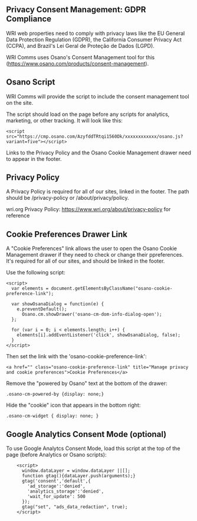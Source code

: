 Privacy Consent Management: GDPR Compliance
-------------------------------------------

WRI web properties need to comply with privacy laws like the EU General Data Protection Regulation (GDPR), the California Consumer Privacy Act (CCPA), and Brazil's Lei Geral de Proteção de Dados (LGPD).

WRI Comms uses Osano's Consent Management tool for this (https://www.osano.com/products/consent-management). 

Osano Script
------------
WRI Comms will provide the script to include the consent management tool on the site.

The script should load on the page before any scripts for analytics, marketing, or other tracking. It will look like this:
```
<script src="https://cmp.osano.com/AzyfddTRtqi1560Dk/xxxxxxxxxxxx/osano.js?variant=five"></script>
```

Links to the Privacy Policy and the Osano Cookie Management drawer need to appear in the footer.  

Privacy Policy
--------------

A Privacy Policy is required for all of our sites, linked in the footer. The path should be /privacy-policy or /about/privacy/policy.

wri.org Privacy Policy: https://www.wri.org/about/privacy-policy for reference

Cookie Preferences Drawer Link
------------------------------

A "Cookie Preferences" link allows the user to open the Osano Cookie Management drawer if they need to check or change their ppreferences. It's required for all of our sites, and should be linked in the footer.

Use the following script:
```
<script>
  var elements = document.getElementsByClassName("osano-cookie-preference-link");

  var showOsanaDialog = function(e) {
    e.preventDefault();
	  Osano.cm.showDrawer('osano-cm-dom-info-dialog-open');
  };

  for (var i = 0; i < elements.length; i++) {
    elements[i].addEventListener('click', showOsanaDialog, false);
  }  
</script>
```

Then set the link with the 'osano-cookie-preference-link':

 ```
<a href="" class="osano-cookie-preference-link" title="Manage privacy and cookie preferences">Cookie Preferences</a>
 ```

Remove the "powered by Osano" text at the bottom of the drawer: 
```
.osano-cm-powered-by {display: none;}
```
Hide the "cookie" icon that appears in the bottom right: 
```
.osano-cm-widget { display: none; } 
```
Google Analytics Consent Mode (optional)
----------------------------------------

To use Google Analytcs Consent Mode, load this script at the top of the page (before Analytics or Osano scripts):

```
    <script>
      window.dataLayer = window.dataLayer ||[];
      function gtag(){dataLayer.push(arguments);}
      gtag('consent','default',{
        'ad_storage':'denied',
        'analytics_storage':'denied',
        'wait_for_update': 500
      });
      gtag("set", "ads_data_redaction", true);
    </script>
 ```
